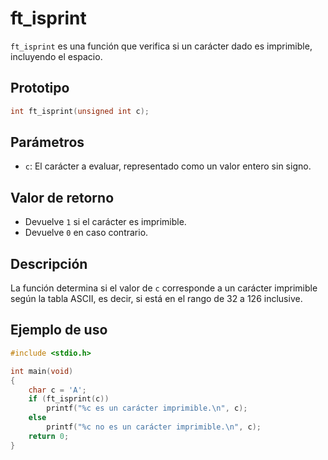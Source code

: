 # ft_isprint
`ft_isprint` es una función que verifica si un carácter dado es imprimible, incluyendo el espacio.

## Prototipo
```c
int ft_isprint(unsigned int c);
```

## Parámetros
- `c`: El carácter a evaluar, representado como un valor entero sin signo.

## Valor de retorno
- Devuelve `1` si el carácter es imprimible.
- Devuelve `0` en caso contrario.

## Descripción
La función determina si el valor de `c` corresponde a un carácter imprimible según la tabla ASCII, es decir, si está en el rango de 32 a 126 inclusive.

## Ejemplo de uso
```c
#include <stdio.h>

int main(void)
{
    char c = 'A';
    if (ft_isprint(c))
        printf("%c es un carácter imprimible.\n", c);
    else
        printf("%c no es un carácter imprimible.\n", c);
    return 0;
}
```
